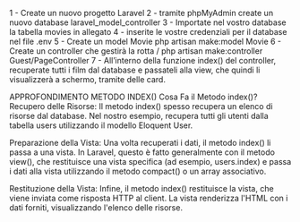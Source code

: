 1 - Create un nuovo progetto Laravel
2 - tramite phpMyAdmin create un nuovo database laravel_model_controller
3 - Importate nel vostro database la tabella movies in allegato
4 - inserite le vostre credenziali per il database nel file .env
5 - Create un model Movie
php artisan make:model Movie
6 - Create un controller che gestirà la rotta /
php artisan make:controller Guest/PageController
7 - All’interno della funzione index() del controller, recuperate tutti i film dal database e passateli alla view, che quindi li visualizzerà a schermo, tramite delle card.


APPROFONDIMENTO METODO INDEX()
Cosa Fa il Metodo index()?
Recupero delle Risorse: Il metodo index() spesso recupera un elenco di risorse dal database. Nel nostro esempio, recupera tutti gli utenti dalla tabella users utilizzando il modello Eloquent User.

Preparazione della Vista: Una volta recuperati i dati, il metodo index() li passa a una vista. In Laravel, questo è fatto generalmente con il metodo view(), che restituisce una vista specifica (ad esempio, users.index) e passa i dati alla vista utilizzando il metodo compact() o un array associativo.

Restituzione della Vista: Infine, il metodo index() restituisce la vista, che viene inviata come risposta HTTP al client. La vista renderizza l'HTML con i dati forniti, visualizzando l'elenco delle risorse.